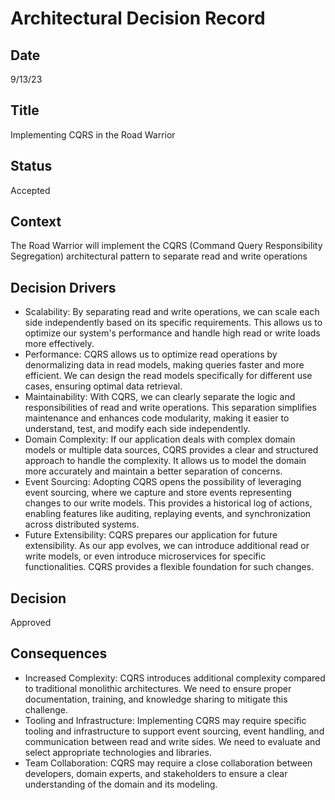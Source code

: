 # Architectural Decision Record
## Date
9/13/23 

## Title
Implementing CQRS in the Road Warrior

## Status
Accepted

## Context 
The Road Warrior will implement the CQRS (Command Query Responsibility Segregation) architectural pattern to separate read and write operations

## Decision Drivers
- Scalability: By separating read and write operations, we can scale each side independently based on its specific requirements. This allows us to optimize our system's performance and handle high read or write loads more effectively. 
- Performance: CQRS allows us to optimize read operations by denormalizing data in read models, making queries faster and more efficient. We can design the read models specifically for different use cases, ensuring optimal data retrieval. 
- Maintainability: With CQRS, we can clearly separate the logic and responsibilities of read and write operations. This separation simplifies maintenance and enhances code modularity, making it easier to understand, test, and modify each side independently. 
- Domain Complexity: If our application deals with complex domain models or multiple data sources, CQRS provides a clear and structured approach to handle the complexity. It allows us to model the domain more accurately and maintain a better separation of concerns. 
- Event Sourcing: Adopting CQRS opens the possibility of leveraging event sourcing, where we capture and store events representing changes to our write models. This provides a historical log of actions, enabling features like auditing, replaying events, and synchronization across distributed systems. 
- Future Extensibility: CQRS prepares our application for future extensibility. As our app evolves, we can introduce additional read or write models, or even introduce microservices for specific functionalities. CQRS provides a flexible foundation for such changes.

## Decision
Approved

## Consequences
- Increased Complexity: CQRS introduces additional complexity compared to traditional monolithic architectures. We need to ensure proper documentation, training, and knowledge sharing to mitigate this challenge. 
- Tooling and Infrastructure: Implementing CQRS may require specific tooling and infrastructure to support event sourcing, event handling, and communication between read and write sides. We need to evaluate and select appropriate technologies and libraries. 
- Team Collaboration: CQRS may require a close collaboration between developers, domain experts, and stakeholders to ensure a clear understanding of the domain and its modeling. 
